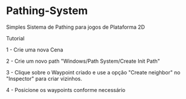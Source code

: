 # Pathing-System
Simples Sistema de Pathing para jogos de Plataforma 2D
<p>Tutorial</p>
<p>1 - Crie uma nova Cena</p>
<p>2 - Crie um novo path "Windows/Path System/Create Init Path"</p>
<p>3 - Clique sobre o Waypoint criado e use a opção "Create neighbor" no "Inspector" para criar vizinhos.</p>
<p>4 - Posicione os waypoints conforme necessário</p>
